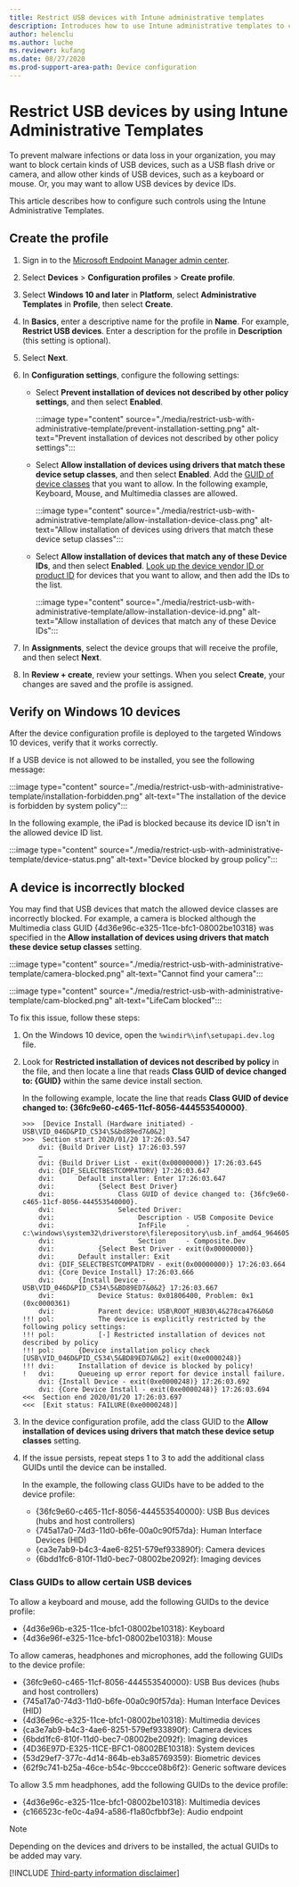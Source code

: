 ```yaml
---
title: Restrict USB devices with Intune administrative templates
description: Introduces how to use Intune administrative templates to configure device profile to restrict USB devices.
author: helenclu
ms.author: luche
ms.reviewer: kufang
ms.date: 08/27/2020
ms.prod-support-area-path: Device configuration
---
```

# Restrict USB devices by using Intune Administrative Templates

To prevent malware infections or data loss in your organization, you may want to block certain kinds of USB devices, such as a USB flash drive or camera, and allow other kinds of USB devices, such as a keyboard or mouse. Or, you may want to allow USB devices by device IDs.

This article describes how to configure such controls using the Intune Administrative Templates.

## Create the profile

1. Sign in to the [Microsoft Endpoint Manager admin center](https://go.microsoft.com/fwlink/?linkid=2109431).
2. Select **Devices** > **Configuration profiles** > **Create profile**.
3. Select **Windows 10 and later** in **Platform**, select **Administrative Templates** in **Profile**, then select **Create**.
4. In **Basics**, enter a descriptive name for the profile in **Name**. For example, **Restrict USB devices**. Enter a description for the profile in **Description** (this setting is optional).
5. Select **Next**.
6. In **Configuration settings**, configure the following settings:

    - Select **Prevent installation of devices not described by other policy settings**, and then select **Enabled**.

      :::image type="content" source="./media/restrict-usb-with-administrative-template/prevent-installation-setting.png" alt-text="Prevent installation of devices not described by other policy settings":::
    - Select **Allow installation of devices using drivers that match these device setup classes**, and then select **Enabled**. Add the [GUID of device classes](/windows-hardware/drivers/install/system-defined-device-setup-classes-available-to-vendors) that you want to allow. In the following example, Keyboard, Mouse, and Multimedia classes are allowed.

      :::image type="content" source="./media/restrict-usb-with-administrative-template/allow-installation-device-class.png" alt-text="Allow installation of devices using drivers that match these device setup classes":::
    - Select **Allow installation of devices that match any of these Device IDs**, and then select **Enabled**. [Look up the device vendor ID or product ID](/windows/security/threat-protection/device-control/control-usb-devices-using-intune#look-up-device-vendor-id-or-product-id) for devices that you want to allow, and then add the IDs to the list.

       :::image type="content" source="./media/restrict-usb-with-administrative-template/allow-installation-device-id.png" alt-text="Allow installation of devices that match any of these Device IDs":::
7. In **Assignments**, select the device groups that will receive the profile, and then select **Next**.
8. In **Review + create**, review your settings. When you select **Create**, your changes are saved and the profile is assigned.

## Verify on Windows 10 devices

After the device configuration profile is deployed to the targeted Windows 10 devices, verify that it works correctly.

If a USB device is not allowed to be installed, you see the following message:

:::image type="content" source="./media/restrict-usb-with-administrative-template/installation-forbidden.png" alt-text="The installation of the device is forbidden by system policy":::

In the following example, the iPad is blocked because its device ID isn't in the allowed device ID list.

:::image type="content" source="./media/restrict-usb-with-administrative-template/device-status.png" alt-text="Device blocked by group policy":::

## A device is incorrectly blocked

You may find that USB devices that match the allowed device classes are incorrectly blocked. For example, a camera is blocked although the Multimedia class GUID {4d36e96c-e325-11ce-bfc1-08002be10318} was specified in the **Allow installation of devices using drivers that match these device setup classes** setting.

:::image type="content" source="./media/restrict-usb-with-administrative-template/camera-blocked.png" alt-text="Cannot find your camera":::

:::image type="content" source="./media/restrict-usb-with-administrative-template/cam-blocked.png" alt-text="LifeCam blocked":::

To fix this issue, follow these steps:

1. On the Windows 10 device, open the `%windir%\inf\setupapi.dev.log` file.
2. Look for **Restricted installation of devices not described by policy** in the file, and then locate a line that reads **Class GUID of device changed to: {GUID}** within the same device install section.

   In the following example, locate the line that reads **Class GUID of device changed to: {36fc9e60-c465-11cf-8056-444553540000}**.

   ```
   >>>  [Device Install (Hardware initiated) - USB\VID_046D&PID_C534\5&bd89ed7&0&2]
   >>>  Section start 2020/01/20 17:26:03.547
       dvi: {Build Driver List} 17:26:03.597
       …
       dvi: {Build Driver List - exit(0x00000000)} 17:26:03.645
       dvi: {DIF_SELECTBESTCOMPATDRV} 17:26:03.647
       dvi:      Default installer: Enter 17:26:03.647
       dvi:           {Select Best Driver}
       dvi:                Class GUID of device changed to: {36fc9e60-c465-11cf-8056-444553540000}.
       dvi:                Selected Driver:
       dvi:                     Description - USB Composite Device
       dvi:                     InfFile     - c:\windows\system32\driverstore\filerepository\usb.inf_amd64_9646056539e4be37\usb.inf
       dvi:                     Section     - Composite.Dev
       dvi:           {Select Best Driver - exit(0x00000000)}
       dvi:      Default installer: Exit
       dvi: {DIF_SELECTBESTCOMPATDRV - exit(0x00000000)} 17:26:03.664
       dvi: {Core Device Install} 17:26:03.666
       dvi:      {Install Device - USB\VID_046D&PID_C534\5&BD89ED7&0&2} 17:26:03.667
       dvi:           Device Status: 0x01806400, Problem: 0x1 (0xc0000361)
       dvi:           Parent device: USB\ROOT_HUB30\4&278ca476&0&0
   !!! pol:           The device is explicitly restricted by the following policy settings:
   !!! pol:           [-] Restricted installation of devices not described by policy
   !!! pol:      {Device installation policy check [USB\VID_046D&PID_C534\5&BD89ED7&0&2] exit(0xe0000248)}
   !!! dvi:      Installation of device is blocked by policy!
   !   dvi:      Queueing up error report for device install failure.
       dvi: {Install Device - exit(0xe0000248)} 17:26:03.692
       dvi: {Core Device Install - exit(0xe0000248)} 17:26:03.694
   <<<  Section end 2020/01/20 17:26:03.697
   <<<  [Exit status: FAILURE(0xe0000248)]
   ```

3. In the device configuration profile, add the class GUID to the **Allow installation of devices using drivers that match these device setup classes** setting.
4. If the issue persists, repeat steps 1 to 3 to add the additional class GUIDs until the device can be installed.

   In the example, the following class GUIDs have to be added to the device profile:

     - {36fc9e60-c465-11cf-8056-444553540000}: USB Bus devices (hubs and host controllers)
     - {745a17a0-74d3-11d0-b6fe-00a0c90f57da}: Human Interface Devices (HID)
     - {ca3e7ab9-b4c3-4ae6-8251-579ef933890f}: Camera devices
     - {6bdd1fc6-810f-11d0-bec7-08002be2092f}: Imaging devices

### Class GUIDs to allow certain USB devices

To allow a keyboard and mouse, add the following GUIDs to the device profile:

- {4d36e96b-e325-11ce-bfc1-08002be10318}: Keyboard
- {4d36e96f-e325-11ce-bfc1-08002be10318}: Mouse

To allow cameras, headphones and microphones, add the following GUIDs to the device profile:

- {36fc9e60-c465-11cf-8056-444553540000}: USB Bus devices (hubs and host controllers)
- {745a17a0-74d3-11d0-b6fe-00a0c90f57da}: Human Interface Devices (HID)
- {4d36e96c-e325-11ce-bfc1-08002be10318}: Multimedia devices
- {ca3e7ab9-b4c3-4ae6-8251-579ef933890f}: Camera devices
- {6bdd1fc6-810f-11d0-bec7-08002be2092f}: Imaging devices
- {4D36E97D-E325-11CE-BFC1-08002BE10318}: System devices
- {53d29ef7-377c-4d14-864b-eb3a85769359}: Biometric devices
- {62f9c741-b25a-46ce-b54c-9bccce08b6f2}: Generic software devices

To allow 3.5 mm headphones, add the following GUIDs to the device profile:

- {4d36e96c-e325-11ce-bfc1-08002be10318}: Multimedia devices
- {c166523c-fe0c-4a94-a586-f1a80cfbbf3e}: Audio endpoint

> [!NOTE]
> Depending on the devices and drivers to be installed, the actual GUIDs to be added may vary.

[!INCLUDE [Third-party information disclaimer](../../includes/third-party-disclaimer.md)]
